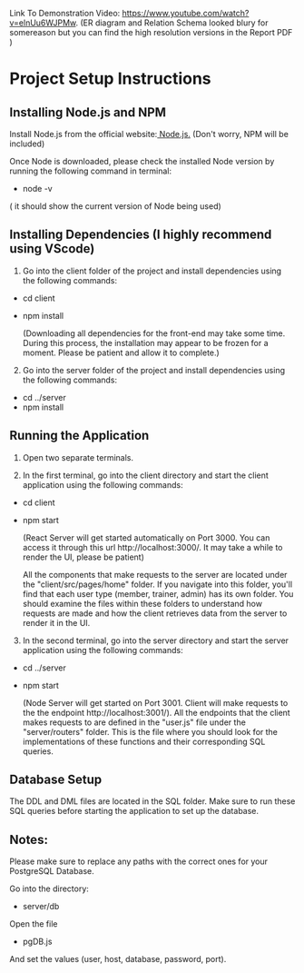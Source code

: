Link To Demonstration Video: https://www.youtube.com/watch?v=elnUu6WJPMw. 
(ER diagram and Relation Schema looked blury for somereason but you can find the high resolution versions in the Report PDF )

# Project Setup Instructions

## Installing Node.js and NPM

Install Node.js from the official website:[ Node.js.](https://nodejs.org/en/download) (Don't worry, NPM will be included)

Once Node is downloaded, please check the installed Node version by running the following command in terminal:

- node -v

( it should show the current version of Node being used)

## Installing Dependencies (I highly recommend using VScode)

1. Go into the client folder of the project and install dependencies using the following commands:

- cd client
- npm install

  (Downloading all dependencies for the front-end may take some time. During this process, the installation may appear to be frozen for a moment. Please be patient and allow it to complete.)

2. Go into the server folder of the project and install dependencies using the following commands:

- cd ../server
- npm install

## Running the Application

1. Open two separate terminals.

2. In the first terminal, go into the client directory and start the client application using the following commands:

- cd client
- npm start

    (React Server will get started automatically on Port 3000. You can access it through this url http://localhost:3000/. It may take a while to render the UI, please be patient)
      
   All the components that make requests to the server are located under the "client/src/pages/home" folder. If you navigate into this folder, you'll find that each user type (member, trainer, admin) has its own folder. You should examine the files within these folders to understand how 
   requests are made and how the client retrieves data from the server to render it in the UI.
   
3. In the second terminal, go into the server directory and start the server application using the following commands:

- cd ../server
- npm start

   (Node Server will get started on Port 3001. Client will make requests to the the endpoint http://localhost:3001/).
   All the endpoints that the client makes requests to are defined in the "user.js" file under the "server/routers" folder. This is the file where you should look for the implementations of these functions and their corresponding SQL queries.

## Database Setup

The DDL and DML files are located in the SQL folder.
Make sure to run these SQL queries before starting the application to set up the database.

##  Notes:

Please make sure to replace any paths with the correct ones for your PostgreSQL Database.

Go into the directory: 

- server/db

Open the file

- pgDB.js
  
And set the values (user, host, database, password, port).




